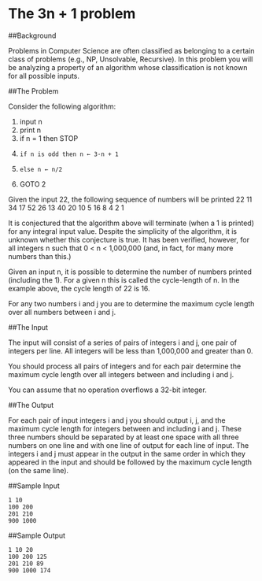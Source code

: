 # The 3n + 1 problem 

##Background

Problems in Computer Science are often classified as belonging to a certain class of problems (e.g., NP, Unsolvable, Recursive). In this problem you will be analyzing a property of an algorithm whose classification is not known for all possible inputs.

##The Problem

Consider the following algorithm:


1. input n
2. print n
3. if n = 1 then STOP
4.     if n is odd then n ← 3·n + 1
5.     else n ← n/2
6. GOTO 2


Given the input 22, the following sequence of numbers will be printed 22 11 34
17 52 26 13 40 20 10 5 16 8 4 2 1

It is conjectured that the algorithm above will terminate (when a 1 is printed)
for any integral input value. Despite the simplicity of the algorithm, it is
unknown whether this conjecture is true. It has been verified, however, for all
integers n such that 0 < n < 1,000,000 (and, in fact, for many more numbers than
this.)

Given an input n, it is possible to determine the number of numbers printed
(including the 1). For a given n this is called the cycle-length of n. In the
example above, the cycle length of 22 is 16.

For any two numbers i and j you are to determine the maximum cycle length over
all numbers between i and j.

##The Input

The input will consist of a series of pairs of integers i and j, one pair of
integers per line. All integers will be less than 1,000,000 and greater than 0.

You should process all pairs of integers and for each pair determine the maximum
cycle length over all integers between and including i and j.

You can assume that no operation overflows a 32-bit integer.

##The Output

For each pair of input integers i and j you should output i, j, and the maximum
cycle length for integers between and including i and j. These three numbers
should be separated by at least one space with all three numbers on one line and
with one line of output for each line of input. The integers i and j must appear
in the output in the same order in which they appeared in the input and should
be followed by the maximum cycle length (on the same line).

##Sample Input
```
1 10
100 200
201 210
900 1000
```
##Sample Output
```
1 10 20
100 200 125
201 210 89
900 1000 174
```